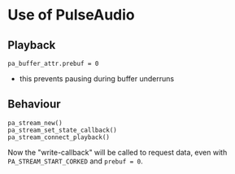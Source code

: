 # Use of PulseAudio

## Playback

    pa_buffer_attr.prebuf = 0

* this prevents pausing during buffer underruns

## Behaviour

    pa_stream_new()
    pa_stream_set_state_callback()
    pa_stream_connect_playback()

Now the "write-callback" will be called to request data, even with `PA_STREAM_START_CORKED` and `prebuf = 0`.




